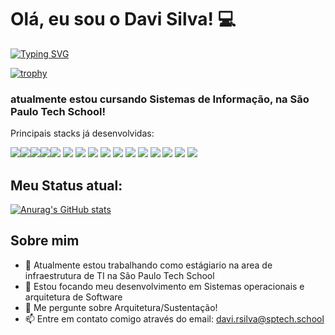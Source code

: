 # Olá, eu sou o Davi Silva! 💻

[![Typing SVG](https://readme-typing-svg.demolab.com?font=Fira+Code&pause=1000&random=false&width=435&lines=bem+vindo(a)+ao+meu+perfil!+%3C3)](https://git.io/typing-svg)

[![trophy](https://github-profile-trophy.vercel.app/?username=DaviRdaSilva&theme=onedark)](https://github.com/ryo-ma/github-profile-trophy)

### atualmente estou cursando Sistemas de Informação, na São Paulo Tech School! 

Principais stacks já desenvolvidas:

<img src="https://img.shields.io/badge/Docker-2CA5E0?style=for-the-badge&logo=docker&logoColor=white" /><img src="https://img.shields.io/badge/Node%20js-339933?style=for-the-badge&logo=nodedotjs&logoColor=white" /><img src="https://img.shields.io/badge/CSS3-1572B6?style=for-the-badge&logo=css3&logoColor=white" /><img src="https://img.shields.io/badge/Kotlin-B125EA?style=for-the-badge&logo=kotlin&logoColor=white" /><img src="https://img.shields.io/badge/HTML5-E34F26?style=for-the-badge&logo=html5&logoColor=white" />
<img src="https://img.shields.io/badge/JavaScript-323330?style=for-the-badge&logo=javascript&logoColor=F7DF1E" />
<img src="https://img.shields.io/badge/MySQL-005C84?style=for-the-badge&logo=mysql&logoColor=white" />
<img src="https://img.shields.io/badge/Chart%20js-FF6384?style=for-the-badge&logo=chartdotjs&logoColor=white" />
<img src="https://img.shields.io/badge/R-276DC3?style=for-the-badge&logo=r&logoColor=white" />
<img src="https://img.shields.io/badge/RStudio-75AADB?style=for-the-badge&logo=RStudio&logoColor=white" />
<img src="https://img.shields.io/badge/VSCode-0078D4?style=for-the-badge&logo=visual%20studio%20code&logoColor=white" />
<img src="https://img.shields.io/badge/Python-FFD43B?style=for-the-badge&logo=python&logoColor=blue" />
<img src="https://img.shields.io/badge/Linux-FCC624?style=for-the-badge&logo=linux&logoColor=black" />
<img src="https://img.shields.io/badge/Arduino-00979D?style=for-the-badge&logo=Arduino&logoColor=white" />
<img src="https://img.shields.io/badge/GIT-E44C30?style=for-the-badge&logo=git&logoColor=white" />
<img src="https://img.shields.io/badge/powershell-5391FE?style=for-the-badge&logo=powershell&logoColor=white" />

## Meu Status atual:
[![Anurag's GitHub stats](https://github-readme-stats.vercel.app/api?username=DaviRdaSilva&hide=prs,issues,contribs&show_icons=true&theme=neon)](https://github.com/DaviRdaSilva/github-readme-stats)

## Sobre mim
- 🔭 Atualmente estou trabalhando como estágiario na area de infraestrutura de TI na São Paulo Tech School
- 🌱 Estou focando meu desenvolvimento em Sistemas operacionais e arquitetura de Software
- 💬 Me pergunte sobre Arquitetura/Sustentação!
- 📫 Entre em contato comigo através do email: davi.rsilva@sptech.school
